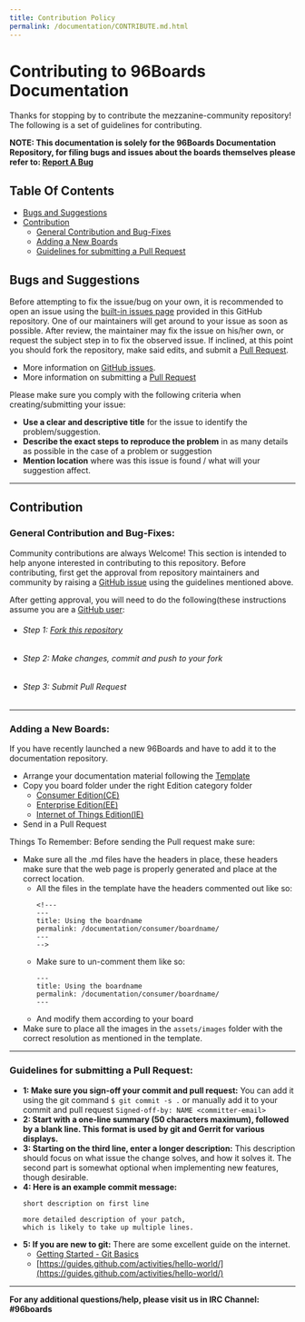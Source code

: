 ```yaml
---
title: Contribution Policy
permalink: /documentation/CONTRIBUTE.md.html
---
```


# Contributing to 96Boards Documentation

Thanks for stopping by to contribute the mezzanine-community repository! The following is a set of guidelines for contributing.

**NOTE: This documentation is solely for the 96Boards Documentation Repository, for filing bugs and issues about the boards themselves please refer to: [Report A Bug](Extras/Report_a_bug.md)**

## Table Of Contents

- [Bugs and Suggestions](#bugs-and-suggestions)
- [Contribution](#contribution)
  - [General Contribution and Bug-Fixes](#general-contribution-and-bug-fixes)
  - [Adding a New Boards](#adding-a-new-boards)
  - [Guidelines for submitting a Pull Request](#guidelines-for-submitting-a-pull-request)

## Bugs and Suggestions

Before attempting to fix the issue/bug on your own, it is recommended to open an issue using the [built-in issues page](https://github.com/96boards/documentation/issues) provided in this GitHub repository. One of our maintainers will get around to your issue as soon as possible. After review, the maintainer may fix the issue on his/her own, or request the subject step in to fix the observed issue. If inclined, at this point you should fork the repository, make said edits, and submit a [Pull Request](https://help.github.com/articles/about-pull-requests/).

- More information on [GitHub issues](https://guides.github.com/features/issues/).
- More information on submitting a [Pull Request](https://help.github.com/articles/about-pull-requests/)

Please make sure you comply with the following criteria when creating/submitting your issue:

- **Use a clear and descriptive title** for the issue to identify the problem/suggestion.
- **Describe the exact steps to reproduce the problem** in as many details as possible in the case of a problem or suggestion
- **Mention location** where was this issue is found / what will your suggestion affect.

***

## Contribution

### General Contribution and Bug-Fixes:

 Community contributions are always Welcome! This section is intended to help anyone interested in contributing to this repository. Before contributing, first get the approval from repository maintainers and community by raising a [GitHub issue](https://github.com/96boards/documentation/issues) using the guidelines mentioned above.

After getting approval, you will need to do the following(these instructions assume you are a [GitHub user](https://github.com/join):
- ###### Step 1: [Fork this repository](https://help.github.com/articles/fork-a-repo/)

- ###### Step 2: Make changes, commit and push to your fork

- ###### Step 3: Submit Pull Request

***

### Adding a New Boards:

If you have recently launched a new 96Boards and have to add it to the documentation repository.
- Arrange your documentation material following the [Template](templates/board-template)
- Copy you board folder under the right Edition category folder
  - [Consumer Edition(CE)](consumer)
  - [Enterprise Edition(EE)](enterprise)
  - [Internet of Things Edition(IE)](iot)
- Send in a Pull Request

Things To Remember: Before sending the Pull request make sure:
- Make sure all the .md files have the headers in place, these headers make sure that the web page is properly generated and place at the correct location.
  - All the files in the template have the headers commented out like so:
    ```
    <!---
    ---
    title: Using the boardname
    permalink: /documentation/consumer/boardname/
    ---
    -->
    ```
  - Make sure to un-comment them like so:
    ```
    ---
    title: Using the boardname
    permalink: /documentation/consumer/boardname/
    ---
    ```
  - And modify them according to your board
- Make sure to place all the images in the ```assets/images``` folder with the correct resolution as mentioned in the template.

***

### Guidelines for submitting a Pull Request:
- **1: Make sure you sign-off your commit and pull request:** You can add it using the git command ```$ git commit -s .``` or manually add it to your commit and pull request ```Signed-off-by: NAME <committer-email>```
- **2: Start with a one-line summary (50 characters maximum), followed by a blank line. This format is used by git and Gerrit for various displays.**
- **3: Starting on the third line, enter a longer description:** This description should focus on what issue the change solves, and how it solves it. The second part is somewhat optional when implementing new features, though desirable.
- **4: Here is an example commit message:**
  ```
  short description on first line

  more detailed description of your patch,
  which is likely to take up multiple lines.
  ```
- **5: If you are new to git:** There are some excellent guide on the internet.
  - [Getting Started - Git Basics](https://git-scm.com/book/en/v2/Getting-Started-Git-Basics)
  - [https://guides.github.com/activities/hello-world/](https://guides.github.com/activities/hello-world/)


***

**For any additional questions/help, please visit us in IRC Channel: #96boards**
